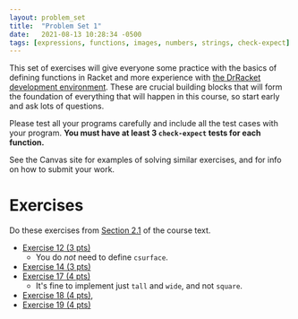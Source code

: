 ```yaml
---
layout: problem_set
title:  "Problem Set 1"
date:   2021-08-13 10:28:34 -0500
tags: [expressions, functions, images, numbers, strings, check-expect]
---
```


This set of exercises will give everyone some practice with the
basics of defining functions in Racket and more experience with
[the DrRacket development environment](https://racket-lang.org). These
are crucial building blocks that will form the foundation of everything that
will happen in this course, so start early and ask lots of questions.

Please test all your programs carefully and include all the test cases
with your program. **You must have at least 3 `check-expect` tests for
each function.**

See the Canvas site for examples of solving similar exercises, and for info on
how to submit your work.

# Exercises

Do these exercises from [Section
2.1](https://htdp.org/2021-02-24/part_one.html#%28part._sec~3afuncs%29) of
the course text.

   * [Exercise 12 (3
pts)](https://htdp.org/2021-02-24/part_one.html#%28counter._%28exercise._fun1%29%29)
      * You do *not* need to define `csurface`.
   * [Exercise 14 (3
pts)](https://htdp.org/2021-02-24/part_one.html#%28counter._%28exercise._fun3%29%29)
   * [Exercise 17 (4
pts)](https://htdp.org/2021-02-24/part_one.html#%28counter._%28exercise._fun10%29%29)
      * It's fine to implement just `tall` and `wide`, and not `square`.
   * [Exercise 18 (4
pts)](https://htdp.org/2021-02-24/part_one.html#%28counter._%28exercise._fun10a%29%29),
   * [Exercise 19 (4
pts)](https://htdp.org/2021-02-24/part_one.html#%28counter._%28exercise._fun10b%29%29)
